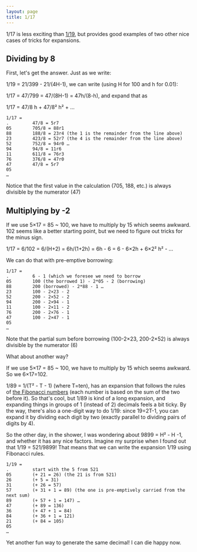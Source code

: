 ```yaml
---
layout: page
title: 1/17
---
```


1/17 is less exciting than [1/19](19.md), but provides good examples of two other nice cases of tricks for expansions.

## Dividing by 8

First, let's get the answer. Just as we write:

1/19 = 21/399 - 21/(4H-1), we can write (using H for 100 and h for 0.01):

1/17 = 47/799 = 47/(8H-1) = 47h/(8-h), and expand that as 


1/17 = 47/8 h + 47/8² h² + …

```
1/17 = 
.         47/8 = 5r7
05        705/8 = 88r1
88        188/8 = 23r4 (the 1 is the remainder from the line above)
23        423/8 = 52r7 (the 4 is the remainder from the line above)
52        752/8 = 94r0 …
94        94/8 = 11r6
11        611/8 = 76r3
76        376/8 = 47r0
47        47/8 = 5r7
05
…
```

Notice that the first value in the calculation (705, 188, etc.) is always divisible by the numerator (47)

## Multiplying by -2

If we use 5×17 = 85 ~ 100, we have to multiply by 15 which seems awkward. 102 seems like a better starting point, but we need to figure out tricks for the minus sign. 

1/17 = 6/102 = 6/(H+2) = 6h/(1+2h) = 6h - 6 = 6 - 6×2h + 6×2² h² - …

We can do that with pre-emptive borrowing:

```
1/17 = 
.         6 - 1 (which we foresee we need to borrow
05        100 (the borrowed 1) - 2*05 - 2 (borrowing)
88        200 (borrowed) - 2*88 - 1 …
23        100 - 2×23 - 2
52        200 - 2×52 - 2
94        200 - 2×94 - 1
11        100 - 2×11 - 2
76        200 - 2×76 - 1
47        100 - 2×47 - 1
05 
…
```

Note that the partial sum before borrowing (100-2×23, 200-2×52) is always divisible by the numerator (6)


What about another way?

If we use 5×17 = 85 ~ 100, we have to multiply by 15 which seems awkward. So we 6×17=102. 

1/89 = 1/(T² - T - 1) (where T=ten), has an expansion that follows the rules of [the Fibonacci numbers](https://en.wikipedia.org/wiki/Fibonacci_number) (each number is based on the sum of the two before it). So that's cool, but 1/89 is kind of a long expansion, and expanding things in groups of 1 (instead of 2) decimals feels a bit ticky. By the way, there's also a one-digit way to do 1/19: since 19=2T-1, you can expand it by dividing each digit by two (exactly parallel to dividing pairs of digits by 4).  

So the other day, in the shower, I was wondering about 9899 = H² - H -1, and whether it has any nice factors. Imagine my surprise when I found out that 1/19 = 521/9899! That means that we can write the expansion 1/19 using Fibonacci rules.

```
1/19 = 
.         start with the 5 from 521
05        (+ 21 = 26) (the 21 is from 521)
26        (+ 5 = 31)
31        (+ 26 = 57)
57        (+ 31 + 1 = 89) (the one is pre-emptively carried from the next sum)
89        (+ 57 + 1 = 147) …
47        (+ 89 = 136)
36        (+ 47 + 1 = 84)
84        (+ 36 + 1 = 121)
21        (+ 84 = 105)
05
…
```

Yet another fun way to generate the same decimal! I can die happy now.
